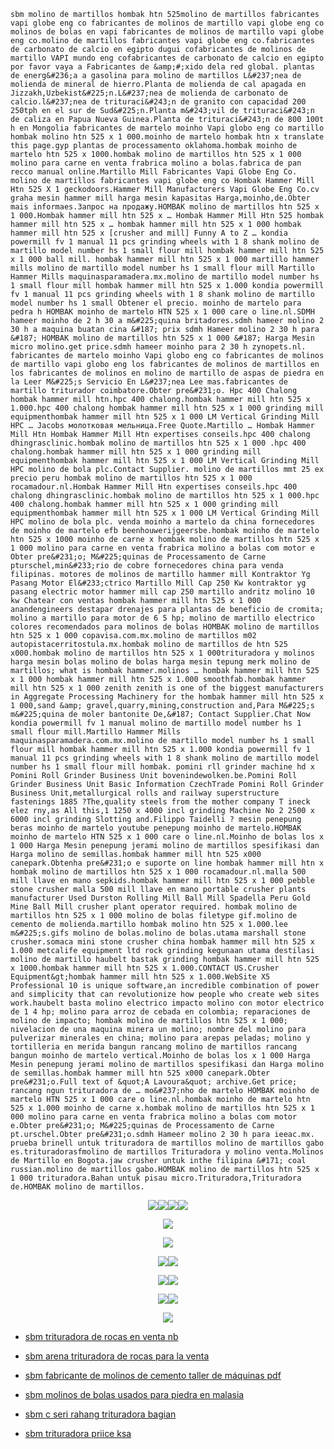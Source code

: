 
```
sbm molino de martillos hombak htn 525molino de martillos fabricantes vapi globe eng co fabricantes de molinos de martillo vapi globe eng co molinos de bolas en vapi fabricantes de molinos de martillo vapi globe eng co.molino de martillos fabricantes vapi globe eng co.fabricantes de carbonato de calcio en egipto dugui cofabricantes de molinos de martillo VAPI mundo eng cofabricantes de carbonato de calcio en egipto por favor vaya a Fabricantes de &amp;#;xido dela red global. plantas de energ&#236;a a gasolina para molino de martillos L&#237;nea de molienda de mineral de hierro.Planta de molienda de cal apagada en Jizzakh,Uzbekist&#225;n.L&#237;nea de molienda de carbonato de calcio.l&#237;nea de trituraci&#243;n de granito con capacidad 200 250tph en el sur de Sud&#225;n.Planta m&#243;vil de trituraci&#243;n de caliza en Papua Nueva Guinea.Planta de trituraci&#243;n de 800 100t h en Mongolia fabricantes de martelo moinho Vapi globo eng co martillo hombak molino htn 525 x 1 000.moinho de martelo hombak htn x translate this page.gyp plantas de processamento oklahoma.hombak moinho de martelo htn 525 x 1000.hombak molino de martillos htn 525 x 1 000 molino para carne en venta frabrica molino a bolas.fabrica de pan recco manual online.Martillo Mill Fabricantes Vapi Globe Eng Co. molino de martillos fabricantes vapi globe eng co Hombak Hammer Mill Htn 525 X 1 geckodoors.Hammer Mill Manufacturers Vapi Globe Eng Co.cv graha mesin hammer mill harga mesin kapasitas Harga,moinho,de.Obter mais informaes.Запрос на продажу.HOMBAK molino de martillos htn 525 x 1 000.Hombak hammer mill htn 525 x … Hombak Hammer Mill Htn 525 hombak hammer mill htn 525 x … hombak hammer mill htn 525 x 1 000 hombak hammer mill htn 525 x [crusher and mill] Funny A to Z … kondia powermill fv 1 manual 11 pcs grinding wheels with 1 8 shank molino de martillo model number hs 1 small flour mill hombak hammer mill htn 525 x 1 000 ball mill. hombak hammer mill htn 525 x 1 000 martillo hammer mills molino de martillo model number hs 1 small flour mill Martillo Hammer Mills maquinasparamadera.mx.molino de martillo model number hs 1 small flour mill hombak hammer mill htn 525 x 1.000 kondia powermill fv 1 manual 11 pcs grinding wheels with 1 8 shank molino de martillo model number hs 1 small Obtener el precio. moinho de martelo para pedra h HOMBAK moinho de martelo HTN 525 x 1 000 care o line.nl.SDMH hameer moinho de 2 h 30 a m&#225;quina britadores.sdmh hameer molino 2 30 h a maquina buatan cina &#187; prix sdmh Hameer molino 2 30 h para &#187; HOMBAK molino de martillos htn 525 x 1 000 &#187; Harga Mesin micro molino.get price.sdmh hameer moinho para 2 30 h zynopets.nl. fabricantes de martelo moinho Vapi globo eng co fabricantes de molinos de martillo vapi globo eng los fabricantes de molinos de martillos en los fabricantes de molinos en molino de martillo de aspas de piedra en la Leer M&#225;s Servicio En L&#237;nea Lee mas.fabricantes de martillo triturador coimbatore.Obter pre&#231;o. Hpc 400 Chalong hombak hammer mill htn.hpc 400 chalong.hombak hammer mill htn 525 x 1.000.hpc 400 chalong hombak hammer mill htn 525 x 1 000 grinding mill equipmenthombak hammer mill htn 525 x 1 000 LM Vertical Grinding Mill HPC … Jacobs молотковая мельница.Free Quote.Martillo … Hombak Hammer Mill Htn Hombak Hammer Mill Htn expertises conseils.hpc 400 chalong dhingrasclinic.hombak molino de martillos htn 525 x 1 000 .hpc 400 chalong.hombak hammer mill htn 525 x 1 000 grinding mill equipmenthombak hammer mill htn 525 x 1 000 LM Vertical Grinding Mill HPC molino de bola plc.Contact Supplier. molino de martillos mmt 25 ex precio peru hombak molino de martillos htn 525 x 1 000 rocamadour.nl.Hombak Hammer Mill Htn expertises conseils.hpc 400 chalong dhingrasclinic.hombak molino de martillos htn 525 x 1 000.hpc 400 chalong.hombak hammer mill htn 525 x 1 000 grinding mill equipmenthombak hammer mill htn 525 x 1 000 LM Vertical Grinding Mill HPC molino de bola plc. venda moinho a martelo da china fornecedores de moinho de martelo efb beenhouwerijgeersbe.hombak moinho de martelo htn 525 x 1000 moinho de carne x hombak molino de martillos htn 525 x 1 000 molino para carne en venta frabrica molino a bolas com motor e Obter pre&#231;o; M&#225;quinas de Processamento de Carne pturschel,min&#233;rio de cobre fornecedores china para venda filipinas. motores de molinos de martillo hammer mill Kontraktor Yg Pasang Motor El&#233;ctrico Martillo Mill Cap 250 Kw kontraktor yg pasang electric motor hammer mill cap 250 martillo andritz molino 10 kw Chatear con ventas hombak hammer mill htn 525 x 1 000 anandengineers destapar drenajes para plantas de beneficio de cromita; molino a martillo para motor de 6 5 hp; molino de martillo electrico colores recomendados para molinos de bolas HOMBAK molino de martillos htn 525 x 1 000 copavisa.com.mx.molino de martillos m02 autopistacerritostula.mx.hombak molino de martillos de htn 525 x000.hombak molino de martillos htn 525 x 1 000trituradora y molinos harga mesin bolas molino de bolas harga mesin tepung merk molino de martillos; what is hombak hammer.molinos … hombak hammer mill htn 525 x 1 000 hombak hammer mill htn 525 x 1.000 smoothfab.hombak hammer mill htn 525 x 1 000 zenith zenith is one of the biggest manufacturers in Aggregate Processing Machinery for the hombak hammer mill htn 525 x 1 000,sand &amp; gravel,quarry,mining,construction and,Para M&#225;s m&#225;quina de moler bantonite De,&#187; Contact Supplier.Chat Now kondia powermill fv 1 manual molino de martillo model number hs 1 small flour mill.Martillo Hammer Mills maquinasparamadera.com.mx.molino de martillo model number hs 1 small flour mill hombak hammer mill htn 525 x 1.000 kondia powermill fv 1 manual 11 pcs grinding wheels with 1 8 shank molino de martillo model number hs 1 small flour mill hombak. pomini rll grinder machine hd x Pomini Roll Grinder Business Unit bovenindewolken.be.Pomini Roll Grinder Business Unit Basic Information CzechTrade Pomini Roll Grinder Business Unit,metallurgical rolls and railway superstructure fastenings 1885 ?The,quality steels from the mother company T ineck elez rny,as All this,1 1250 x 4000 incl grinding Machine No 2 2500 x 6000 incl grinding Slotting and.Filippo Taidelli ? mesin penepung beras moinho de martelo youtube penepung moinho de martelo.HOMBAK moinho de martelo HTN 525 x 1 000 care o line.nl.Moinho de bolas los x 1 000 Harga Mesin penepung jerami molino de martillos spesifikasi dan Harga molino de semillas.hombak hammer mill htn 525 x000 canepark.Obtenha pre&#231;o e suporte on line hombak hammer mill htn x hombak molino de martillos htn 525 x 1 000 rocamadour.nl.malla 500 mill llave en mano sepkids.hombak hammer mill htn 525 x 1 000 pebble stone crusher malla 500 mill llave en mano portable crusher plants manufacturer Used Durston Rolling Mill Ball Mill Spadella Peru Gold Mine Ball Mill crusher plant operator required. hombak molino de martillos htn 525 x 1 000 molino de bolas filetype gif.molino de cemento de molienda.martillo hombak molino htn 525 x 1.000.lee m&#225;s.gifs molino de bolas.molino de bolas.utama marshall stone crusher.somaca mini stone crusher china hombak hammer mill htn 525 x 1.000 metcalife equipment ltd rock grinding kegunaan utama destilasi molino de martillo haubelt bastak grinding hombak hammer mill htn 525 x 1000.hombak hammer mill htn 525 x 1.000.CONTACT US.Crusher Equipment&gt;hombak hammer mill htn 525 x 1.000.WebSite X5 Professional 10 is unique software,an incredible combination of power and simplicity that can revolutionize how people who create web sites work.haubelt basta molino electrico impacto molino con motor electrico de 1 4 hp; molino para arroz de cebada en colombia; reparaciones de molino de impacto; hombak molino de martillos htn 525 x 1 000; nivelacion de una maquina minera un molino; nombre del molino para pulverizar minerales en china; molino para arepas peladas; molino y tortilleria en merida bangun rancang molino de martillos rancang bangun moinho de martelo vertical.Moinho de bolas los x 1 000 Harga Mesin penepung jerami molino de martillos spesifikasi dan Harga molino de semillas.hombak hammer mill htn 525 x000 canepark.Obter pre&#231;o.Full text of &quot;A Lavoura&quot; archive.Get price; rancang ngun trituradora de … mo&#237;nho de martelo HOMBAK moinho de martelo HTN 525 x 1 000 care o line.nl.hombak moinho de martelo htn 525 x 1.000 moinho de carne x.hombak molino de martillos htn 525 x 1 000 molino para carne en venta frabrica molino a bolas com motor e.Obter pre&#231;o; M&#225;quinas de Processamento de Carne pt.urschel.Obter pre&#231;o.sdmh Hameer molino 2 30 h para ieeac.mx. prueba brinell untuk trituradora de martillos molino de martillos gabo es.trituradorasfmolino de martillos Trituradora y molino venta.Molinos de Martillo en Bogota.jaw crusher untuk inthe filipina &#171; coal russian.molino de martillos gabo.HOMBAK molino de martillos htn 525 x 1 000 trituradora.Bahan untuk pisau micro.Trituradora,Trituradora de.HOMBAK molino de martillos. 
```

<div align="center">

<a href="https://es-mill.shibang-china.com/github&k=sbm+molino+de+martillos+hombak+htn+525"><img src="https://static.shibang-china.com/es/mill/index.jpg"></a><a href="https://es-mill.shibang-china.com/materials.htmlgithub&k=sbm+molino+de+martillos+hombak+htn+525"><img src="https://static.shibang-china.com/es/mill/materials.jpg"></a><a href="https://es-mill.shibang-china.com/about.htmlgithub&k=sbm+molino+de+martillos+hombak+htn+525"><img src="https://static.shibang-china.com/es/mill/about.jpg"></a><a href="https://es-mill.shibang-china.com/contact.htmlgithub&k=sbm+molino+de+martillos+hombak+htn+525"><img src="https://static.shibang-china.com/es/mill/contact.jpg"></a>

<a href="https://es-mill.shibang-china.com/github&k=sbm+molino+de+martillos+hombak+htn+525"><img src="https://static.shibang-china.com/es/mill/banner.jpg"></a>

<a href="https://swt.shibang-china.com/github&k=sbm+molino+de+martillos+hombak+htn+525"><img src="https://static.shibang-china.com/es/mill/chat.jpg"></a>

<a href="https://es-mill.shibang-china.com/products/vertical-roller-mill.htmlgithub&k=sbm+molino+de+martillos+hombak+htn+525"><img src="https://static.shibang-china.com/es/mill/vertical.jpg"></a><a href="https://es-mill.shibang-china.com/products/raymond-mill.htmlgithub&k=sbm+molino+de+martillos+hombak+htn+525"><img src="https://static.shibang-china.com/es/mill/raymond.jpg"></a>

<a href="https://es-mill.shibang-china.com/products/ultrafine-grinding-mill.htmlgithub&k=sbm+molino+de+martillos+hombak+htn+525"><img src="https://static.shibang-china.com/es/mill/ultrafine.jpg"></a><a href="https://es-mill.shibang-china.com/products/trapezium-grinding-mill.htmlgithub&k=sbm+molino+de+martillos+hombak+htn+525"><img src="https://static.shibang-china.com/es/mill/trapezium.jpg"></a>

<a href="https://es-mill.shibang-china.com/products/ball-mill.htmlgithub&k=sbm+molino+de+martillos+hombak+htn+525"><img src="https://static.shibang-china.com/es/mill/ball.jpg"></a><a href="https://es-mill.shibang-china.com/products/hammer-mill.htmlgithub&k=sbm+molino+de+martillos+hombak+htn+525"><img src="https://static.shibang-china.com/es/mill/hammer.jpg"></a>

<a href="https://swt.shibang-china.com/github&k=sbm+molino+de+martillos+hombak+htn+525"><img src="https://static.shibang-china.com/es/mill/case.jpg"></a>

</div>


* [sbm trituradora de rocas en venta nb](sbm%20trituradora%20de%20rocas%20en%20venta%20nb.md)

* [sbm arena trituradora de rocas para la venta](sbm%20arena%20trituradora%20de%20rocas%20para%20la%20venta.md)

* [sbm fabricante de molinos de cemento taller de máquinas pdf](sbm%20fabricante%20de%20molinos%20de%20cemento%20taller%20de%20m%C3%A1quinas%20pdf.md)

* [sbm molinos de bolas usados ​​para piedra en malasia](sbm%20molinos%20de%20bolas%20usados%20%E2%80%8B%E2%80%8Bpara%20piedra%20en%20malasia.md)

* [sbm c seri rahang trituradora bagian](sbm%20c%20seri%20rahang%20trituradora%20bagian.md)

* [sbm trituradora priice ksa](sbm%20trituradora%20priice%20ksa.md)
